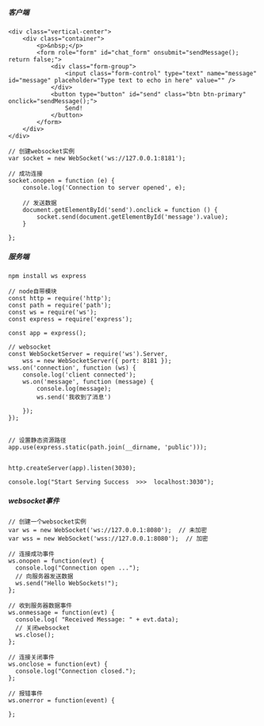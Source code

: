 ##### 客户端
    <div class="vertical-center">
        <div class="container">
            <p>&nbsp;</p>
            <form role="form" id="chat_form" onsubmit="sendMessage(); return false;">
                <div class="form-group">
                    <input class="form-control" type="text" name="message" id="message" placeholder="Type text to echo in here" value="" />
                </div>
                <button type="button" id="send" class="btn btn-primary" onclick="sendMessage();">
                    Send!
                </button>
            </form>
        </div>
    </div>
    
    // 创建websocket实例
    var socket = new WebSocket('ws://127.0.0.1:8181');
        
    // 成功连接
    socket.onopen = function (e) {
        console.log('Connection to server opened', e);
    
        // 发送数据
        document.getElementById('send').onclick = function () {
            socket.send(document.getElementById('message').value);
        }
        
    };
    
##### 服务端
    npm install ws express
    
    // node自带模块
    const http = require('http');
    const path = require('path');
    const ws = require('ws');
    const express = require('express');
    
    const app = express();
    
    // websocket
    const WebSocketServer = require('ws').Server,
        wss = new WebSocketServer({ port: 8181 });
    wss.on('connection', function (ws) {
        console.log('client connected');
        ws.on('message', function (message) {
            console.log(message);
            ws.send('我收到了消息')
    
        });
    });
    
    
    // 设置静态资源路径
    app.use(express.static(path.join(__dirname, 'public')));
    
    
    http.createServer(app).listen(3030);
    
    console.log("Start Serving Success  >>>  localhost:3030");
    
##### websocket事件
    // 创建一个websocket实例
    var ws = new WebSocket('ws://127.0.0.1:8080');  // 未加密
    var wss = new WebSocket('wss://127.0.0.1:8080');  // 加密

    // 连接成功事件
    ws.onopen = function(evt) { 
      console.log("Connection open ..."); 
      // 向服务器发送数据
      ws.send("Hello WebSockets!");
    };
    
    // 收到服务器数据事件
    ws.onmessage = function(evt) {
      console.log( "Received Message: " + evt.data);
      // 关闭websocket
      ws.close();   
    };
    
    // 连接关闭事件
    ws.onclose = function(evt) {
      console.log("Connection closed.");
    };     
    
    // 报错事件
    ws.onerror = function(event) {
      
    };




























    
